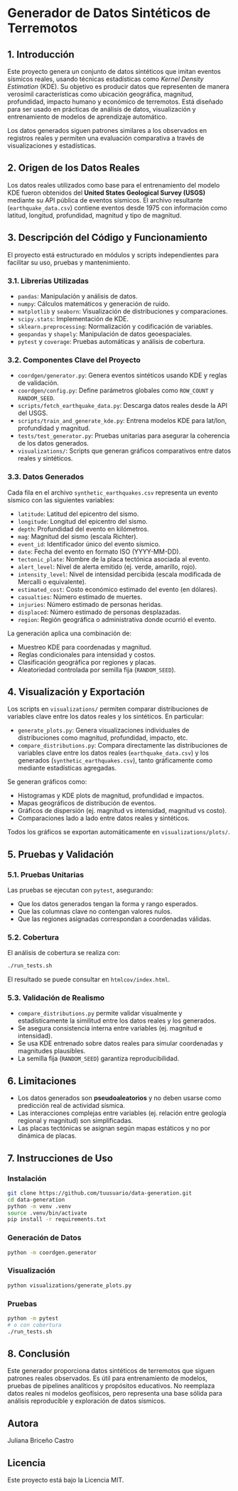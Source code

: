 # Generador de Datos Sintéticos de Terremotos

## 1. Introducción

Este proyecto genera un conjunto de datos sintéticos que imitan eventos sísmicos reales, usando técnicas estadísticas como *Kernel Density Estimation* (KDE). Su objetivo es producir datos que representen de manera verosímil características como ubicación geográfica, magnitud, profundidad, impacto humano y económico de terremotos. Está diseñado para ser usado en prácticas de análisis de datos, visualización y entrenamiento de modelos de aprendizaje automático.

Los datos generados siguen patrones similares a los observados en registros reales y permiten una evaluación comparativa a través de visualizaciones y estadísticas.

## 2. Origen de los Datos Reales

Los datos reales utilizados como base para el entrenamiento del modelo KDE fueron obtenidos del **United States Geological Survey (USGS)** mediante su API pública de eventos sísmicos. El archivo resultante (`earthquake_data.csv`) contiene eventos desde 1975 con información como latitud, longitud, profundidad, magnitud y tipo de magnitud.

## 3. Descripción del Código y Funcionamiento

El proyecto está estructurado en módulos y scripts independientes para facilitar su uso, pruebas y mantenimiento.

### 3.1. Librerías Utilizadas

- `pandas`: Manipulación y análisis de datos.
- `numpy`: Cálculos matemáticos y generación de ruido.
- `matplotlib` y `seaborn`: Visualización de distribuciones y comparaciones.
- `scipy.stats`: Implementación de KDE.
- `sklearn.preprocessing`: Normalización y codificación de variables.
- `geopandas` y `shapely`: Manipulación de datos geoespaciales.
- `pytest` y `coverage`: Pruebas automáticas y análisis de cobertura.

### 3.2. Componentes Clave del Proyecto

- `coordgen/generator.py`: Genera eventos sintéticos usando KDE y reglas de validación.
- `coordgen/config.py`: Define parámetros globales como `ROW_COUNT` y `RANDOM_SEED`.
- `scripts/fetch_earthquake_data.py`: Descarga datos reales desde la API del USGS.
- `scripts/train_and_generate_kde.py`: Entrena modelos KDE para lat/lon, profundidad y magnitud.
- `tests/test_generator.py`: Pruebas unitarias para asegurar la coherencia de los datos generados.
- `visualizations/`: Scripts que generan gráficos comparativos entre datos reales y sintéticos.

### 3.3. Datos Generados

Cada fila en el archivo `synthetic_earthquakes.csv` representa un evento sísmico con las siguientes variables:

* `latitude`: Latitud del epicentro del sismo.
* `longitude`: Longitud del epicentro del sismo.
* `depth`: Profundidad del evento en kilómetros.
* `mag`: Magnitud del sismo (escala Richter).
* `event_id`: Identificador único del evento sísmico.
* `date`: Fecha del evento en formato ISO (YYYY-MM-DD).
* `tectonic_plate`: Nombre de la placa tectónica asociada al evento.
* `alert_level`: Nivel de alerta emitido (ej. verde, amarillo, rojo).
* `intensity_level`: Nivel de intensidad percibida (escala modificada de Mercalli o equivalente).
* `estimated_cost`: Costo económico estimado del evento (en dólares).
* `casualties`: Número estimado de muertes.
* `injuries`: Número estimado de personas heridas.
* `displaced`: Número estimado de personas desplazadas.
* `region`: Región geográfica o administrativa donde ocurrió el evento.

La generación aplica una combinación de:
- Muestreo KDE para coordenadas y magnitud.
- Reglas condicionales para intensidad y costos.
- Clasificación geográfica por regiones y placas.
- Aleatoriedad controlada por semilla fija (`RANDOM_SEED`).

## 4. Visualización y Exportación

Los scripts en `visualizations/` permiten comparar distribuciones de variables clave entre los datos reales y los sintéticos. En particular:

- `generate_plots.py`: Genera visualizaciones individuales de distribuciones como magnitud, profundidad, impacto, etc.
- `compare_distributions.py`: Compara directamente las distribuciones de variables clave entre los datos reales (`earthquake_data.csv`) y los generados (`synthetic_earthquakes.csv`), tanto gráficamente como mediante estadísticas agregadas.

Se generan gráficos como:

- Histogramas y KDE plots de magnitud, profundidad e impactos.
- Mapas geográficos de distribución de eventos.
- Gráficos de dispersión (ej. magnitud vs intensidad, magnitud vs costo).
- Comparaciones lado a lado entre datos reales y sintéticos.

Todos los gráficos se exportan automáticamente en `visualizations/plots/`.


## 5. Pruebas y Validación

### 5.1. Pruebas Unitarias

Las pruebas se ejecutan con `pytest`, asegurando:

- Que los datos generados tengan la forma y rango esperados.
- Que las columnas clave no contengan valores nulos.
- Que las regiones asignadas correspondan a coordenadas válidas.

### 5.2. Cobertura

El análisis de cobertura se realiza con:

```bash
./run_tests.sh
````

El resultado se puede consultar en `htmlcov/index.html`.

### 5.3. Validación de Realismo

- `compare_distributions.py` permite validar visualmente y estadísticamente la similitud entre los datos reales y los generados.
- Se asegura consistencia interna entre variables (ej. magnitud e intensidad).
- Se usa KDE entrenado sobre datos reales para simular coordenadas y magnitudes plausibles.
- La semilla fija (`RANDOM_SEED`) garantiza reproducibilidad.

## 6. Limitaciones

* Los datos generados son **pseudoaleatorios** y no deben usarse como predicción real de actividad sísmica.
* Las interacciones complejas entre variables (ej. relación entre geología regional y magnitud) son simplificadas.
* Las placas tectónicas se asignan según mapas estáticos y no por dinámica de placas.

## 7. Instrucciones de Uso

### Instalación

```bash
git clone https://github.com/tuusuario/data-generation.git
cd data-generation
python -m venv .venv
source .venv/bin/activate
pip install -r requirements.txt
```

### Generación de Datos

```bash
python -m coordgen.generator
```

### Visualización

```bash
python visualizations/generate_plots.py
```

### Pruebas

```bash
python -m pytest
# o con cobertura
./run_tests.sh
```

## 8. Conclusión

Este generador proporciona datos sintéticos de terremotos que siguen patrones reales observados. Es útil para entrenamiento de modelos, pruebas de pipelines analíticos y propósitos educativos. No reemplaza datos reales ni modelos geofísicos, pero representa una base sólida para análisis reproducible y exploración de datos sísmicos.

## Autora
Juliana Briceño Castro

## Licencia

Este proyecto está bajo la Licencia MIT.

